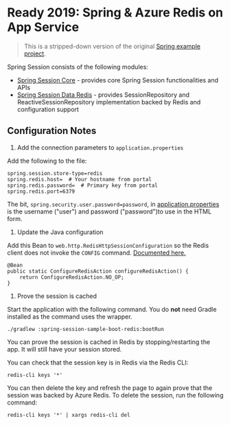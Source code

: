 # Ready 2019: Spring & Azure Redis on App Service

> This is a stripped-down version of the original [Spring example project](https://github.com/spring-projects/spring-session/archive/2.1.2.RELEASE.zip).

Spring Session consists of the following modules:

- [Spring Session Core](/spring-session-core/src/main/java/org/springframework/session) - provides core Spring Session functionalities and APIs
- [Spring Session Data Redis](/spring-session-data-redis/src/main/java/org/springframework/session/data/redis) - provides SessionRepository and ReactiveSessionRepository implementation backed by Redis and configuration support

## Configuration Notes


1. Add the connection parameters to `application.properties`

Add the following to the file:

```
spring.session.store-type=redis
spring.redis.host=  # Your hostname from portal
spring.redis.password=  # Primary key from portal
spring.redis.port=6379
```

The bit, `spring.security.user.password=password`, in [application.properties](/samples/boot/redis/src/main/resources/application.properties) is the username ("user") and password ("password")to use in the HTML form.

1. Update the Java configuration

Add this Bean to `web.http.RedisHttpSessionConfiguration` so the Redis client does not invoke the `CONFIG` command. [Documented here.](https://docs.spring.io/spring-session/docs/current/reference/html5/#api-redisoperationssessionrepository-sessiondestroyedevent)

```
@Bean
public static ConfigureRedisAction configureRedisAction() {
    return ConfigureRedisAction.NO_OP;
}
```

1. Prove the session is cached

Start the application with the following command. You do **not** need Gradle installed as the command uses the wrapper.

```
./gradlew :spring-session-sample-boot-redis:bootRun
```

You can prove the session is cached in Redis by stopping/restarting the app. It will still have your session stored.

You can check that the session key is in Redis via the Redis CLI:
```
redis-cli keys '*'
```

You can then delete the key and refresh the page to again prove that the session was backed by Azure Redis. To delete the session, run the following command:
```
redis-cli keys '*' | xargs redis-cli del
```
